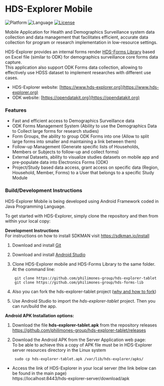 # HDS-Explorer Mobile
![Platform](https://img.shields.io/badge/platform-Android-blue.svg)
![Language](https://img.shields.io/badge/platform-Java-blue.svg)
[![License](https://img.shields.io/badge/license-Apache%202.0-blue.svg)](https://opensource.org/licenses/Apache-2.0)

Mobile Application for Health and Demographics Surveillance system data collection and data management that facilitates efficient, accurate data collection for program or research implementation in low-resource settings.

HDS-Explorer provides an internal forms render [HDS-Forms Library](https://github.com/philimones-group/hds-forms-lib) based on Excel file (similar to ODK) for demographics surveillance core forms data capture.  
This application also support ODK Forms data collection, allowing to effectively use HDSS dataset to implement researches with different use cases.

* HDS-Explorer website: [https://www.hds-explorer.org](https://www.hds-explorer.org)
* ODK website: [https://opendatakit.org](https://opendatakit.org)

### Features
* Fast and efficient access to Demographics Surveillance data
* ODK Forms Management System (Ability to use the Demographics Data to Collect large forms for research studies)
* Form Groups, the ability to group ODK Forms into one (Allow to split large forms into smaller and maintaining a link between them)
* Follow-up Management (Generate specific lists of Households, Members or Subjects to follow-up and collect forms)
* External Datasets, ability to visualize studies datasets on mobile app and pre-populate data into Electronics Forms (ODK)
* Project/Study based data access, grant access on specific data (Region, Household, Member, Forms) to a User that belongs to a specific Study Module




### Build/Development Instructions
HDS-Explorer Mobile is being developed using Android Framework coded in Java Programming Language.

To get started with HDS-Explorer, simply clone the repository and then from within your local copy:

**Development Instructions**  
For instructions on how to install SDKMAN visit https://sdkman.io/install
1. Download and install [Git](https://git-scm.com/downloads)

1. Download and install [Android Studio](https://developer.android.com/studio/index.html)

1. Clone HDS-Explorer mobile and HDS-Forms Library to the same folder. At the command line:

        git clone https://github.com/philimones-group/hds-explorer-tablet
        git clone https://github.com/philimones-group/hds-forms-lib

1. Also you can fork the hds-explorer-tablet project ([why and how to fork](https://help.github.com/articles/fork-a-repo/))

1. Use Android Studio to import the *hds-explorer-tablet* project. Then you can run/build the app.


**Android APK Installation options:**
1. Download the file **hds-explorer-tablet.apk** from the repository releases https://github.com/philimones-group/hds-explorer-tablet/releases

1. Download the Android APK from the Server Application web page:  
   To be able to achieve this a copy of APK file must be in HDS-Explorer server resources directory in the Linux system

        sudo cp hds-explorer-tablet.apk /var/lib/hds-explorer/apks/  

* Access the link of HDS-Explorer in your local server (the link below can be found in the main page)   
  https://localhost:8443/hds-explorer-server/download/apk  
